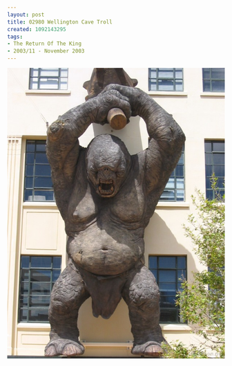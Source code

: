 ```yaml
---
layout: post
title: 02980 Wellington Cave Troll
created: 1092143295
tags:
- The Return Of The King
- 2003/11 - November 2003
---
```


<img src="/image/images/129_2980-1061.jpg"/>

